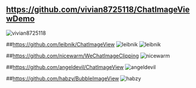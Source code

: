 ## https://github.com/vivian8725118/ChatImageViewDemo
![vivian8725118](./imageview/1-0.jpeg "ChatImageViewDemo")


##https://github.com/leibnik/ChatImageView
![leibnik](./imageview/2-0.gif "ChatImageView")
![leibnik](./imageview/2-1.jpeg "ChatImageView")


##https://github.com/nicewarm/WeChatImageClipping
![nicewarm](./imageview/3-0.png "WeChatImageClipping")


##https://github.com/angeldevil/ChatImageView
![angeldevil](./imageview/4-0.png "ChatImageView")


##https://github.com/habzy/BubbleImageView
![habzy](./imageview/5-0.png "BubbleImageView")
